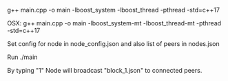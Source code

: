 g++ main.cpp -o main -lboost_system -lboost_thread -pthread -std=c++17

OSX: g++ main.cpp -o main -lboost_system-mt -lboost_thread-mt -pthread -std=c++17

Set config for node in node_config.json and also list of peers in nodes.json

Run ./main

By typing "1" Node will broadcast "block_1.json" to connected peers.

